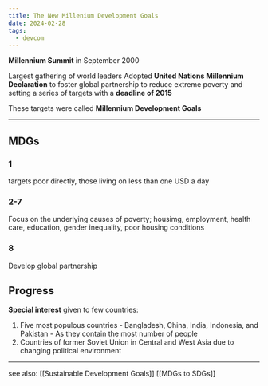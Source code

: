 ```yaml
---
title: The New Millenium Development Goals
date: 2024-02-28
tags:
  - devcom
---
```

**Millennium Summit** in September 2000

Largest gathering of world leaders 
Adopted **United Nations Millennium Declaration** to foster global partnership to reduce extreme poverty and setting a series of targets with a **deadline of 2015**

These targets were called **Millennium Development Goals**

---

## MDGs
### 1
targets poor directly, those living on less than one USD a day
### 2-7 
Focus on the underlying causes of poverty; housimg, employment, health care, education, gender inequality, poor housing conditions
### 8
Develop global partnership

## Progress
**Special interest** given to few countries:
1) Five most populous countries - Bangladesh, China, India, Indonesia, and Pakistan - As they contain the most number of people
2) Countries of former Soviet Union in Central and West Asia due to changing political environment



---
see also:
[[Sustainable Development Goals]]
[[MDGs to SDGs]]